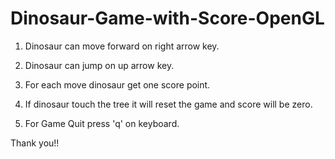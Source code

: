 # Dinosaur-Game-with-Score-OpenGL

1) Dinosaur can move forward on right arrow key.

2) Dinosaur can jump on up arrow key.

3) For each move  dinosaur get one score point.

4) If dinosaur touch the tree it will reset the game and score will be zero.

5) For Game Quit press 'q' on keyboard.

Thank you!!
